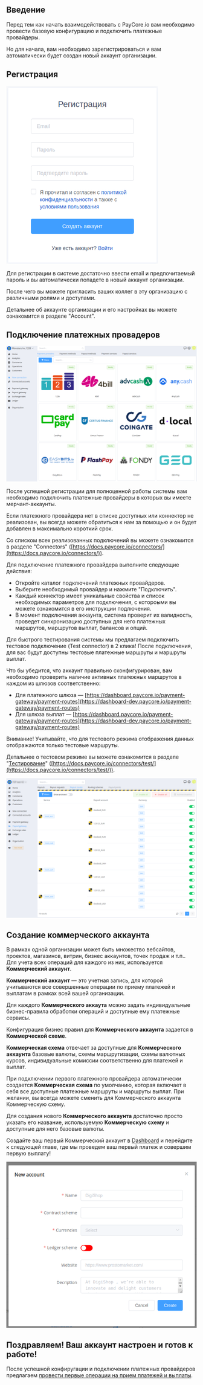
## Введение

Перед тем как начать взаимодействовать с PayCore.io вам необходимо провести базовую конфигурацию и подключить платежные провайдеры.

Но для начала, вам необходимо зарегистрироваться и вам автоматически будет создан новый аккаунт организации.

## Регистрация

![](images/signup.png "PayCore.io > Setting up account > PayCore io.png")

Для регистрации в системе достаточно ввести email и предпочитаемый пароль и вы автоматически попадете в новый аккаунт организации.

После чего вы можете пригласить ваших коллег в эту организацию с различными ролями и доступами.

Детальнее об аккаунте организации и его настройках вы можете ознакомится в разделе "Account".

## Подключение платежных провадеров

![](images/connectors.png "PayCore.io > Setting up account > Payment providers (8).png")

После успешной регистрации для полноценной работы системы вам необходимо подключить платежные провайдеры в которых вы имеете мерчант-аккаунты.

Если платежного провайдера нет в списке доступных или коннектор не реализован, вы всегда можете обратиться к нам за помощью и он будет добавлен в максимально короткий срок.

Со списком всех реализованных подключений вы можете ознакомится в разделе "Connectors" ([https://docs.paycore.io/connectors/](https://docs.paycore.io/connectors/)).

Для подключение платежного провайдера выполните следующие действия:

-   Откройте каталог подключений платежных провайдеров.
-   Выберите необходимый провайдер и нажмите "Подключить".
-   Каждый коннектор имеет уникальные свойства и список необходимых параметров для подключения, с котороыми вы можете ознакомится в его инструкции подлючения.
-   В момент подключения аккаунта, система проверит их валидность, проведет синхронизацию доступных для него платежных маршрутов, маршрутов выплат, балансов и опций.

Для быстрого тестирования системы мы предлагаем подключить тестовое подключение (Test connector) в 2 клика! После подключения, для вас будут доступны тестовые платежные маршруты и маршруты выплат.

Что бы убедится, что аккаунт правильно сконфигурирован, вам необходимо проверить наличие активных платежных маршрутов в каждом из шлюзов соответственно:

-   Для платежного шлюза — [https://dashboard.paycore.io/payment-gateway/payment-routes](https://dashboard-dev.paycore.io/payment-gateway/payment-routes)
-   Для шлюза выплат — [https://dashboard.paycore.io/payment-gateway/payment-routes](https://dashboard-dev.paycore.io/payment-gateway/payment-routes)

Внимание! Учитывайте, что для тестового режима отображения данных отображаются только тестовые маршруты.

Детальнее о тестовом режиме вы можете ознакомится в разделе "[Тестирование](http://confluence.paymaxi.com)" ([https://docs.paycore.io/connectors/test/](https://docs.paycore.io/connectors/test/)).

![](images/payout-routes.png "PayCore.io > Setting up account > Payout routes")

## Создание коммерческого аккаунта

В рамках одной организации может быть множество вебсайтов, проектов, магазинов, витрин, бизнес аккаунтов, точек продаж и т.п.. Для учета всех операций для каждого из них, используется **Коммерческий аккаунт**.

**Коммерческий аккаунт** — это учетная запись, для которой учитываются все совершенные операции по приему платежей и выплатам в рамках всей вашей организации.

Для каждого **Коммерческого аккаута** можно задать индивидуальные бизнес-правила обработки операций и доступные ему платежные сервисы.

Конфигурация бизнес правил для **Коммерческого аккаунта** задается в **Коммерческой схеме**.

**Коммерческая схема** отвечает за доступные для **Коммерческого аккаунта** базовые валюты, схемы маршрутизации, схемы валютных курсов, индивидуальные комиссии соответственно для платежей и выплат.

При подключении первого платежного провайдера автоматически создается **Коммерческая схема** по умолчанию, которая включает в себя все доступные платежные маршруты и маршруты выплат. При желании, вы всегда можете сменить для Коммерческого аккаунта Коммерческую схему.

Для создания нового **Коммерческого аккаунта** достаточно просто указать его название, используемую **Коммерческую схему** и доступные для него базовые валюты.

Создайте ваш первый Коммерческий аккаунт в [Dashboard](https://dashboard.paycore.io/commerce/accounts) и перейдите к следующей главе, где мы проведем ваш первый платеж и совершим первую выплату!

![](images/commerce-accounts.png "PayCore.io > Setting up account > Commerce accounts")

## Поздравляем! Ваш аккаунт настроен и готов к работе!

После успешной конфиругации и подключении платежных провайдеров предлагаем [провести первые операции на прием платежей и выплаты](http://confluence.paymaxi.com).